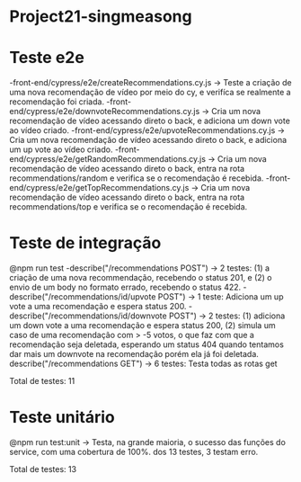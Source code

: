 # Project21-singmeasong

# Teste e2e
-front-end/cypress/e2e/createRecommendations.cy.js -> Teste a criação de uma nova recomendação de vídeo por meio do cy, e verifíca se realmente a recomendação foi criada.
-front-end/cypress/e2e/downvoteRecommendations.cy.js -> Cria um nova recomendação de vídeo acessando direto o back, e adiciona um down vote ao vídeo criado.
-front-end/cypress/e2e/upvoteRecommendations.cy.js -> Cria um nova recomendação de vídeo acessando direto o back, e adiciona um up vote ao vídeo criado.
-front-end/cypress/e2e/getRandomRecommendations.cy.js -> Cria um nova recomendação de vídeo acessando direto o back, entra na rota recommendations/random e verifica se o recomendação é recebida.
-front-end/cypress/e2e/getTopRecommendations.cy.js -> Cria um nova recomendação de vídeo acessando direto o back, entra na rota recommendations/top e verifica se o recomendação é recebida.

# Teste de integração
@npm run test
-describe("/recommendations POST") -> 2 testes: (1) a criação de uma nova recommendação, recebendo o status 201, e (2) o envio de um body no formato errado, recebendo o status 422.
-describe("/recommendations/id/upvote POST") -> 1 teste: Adiciona um up vote a uma recomendação e espera status 200.
-describe("/recommendations/id/downvote POST") -> 2 testes: (1) adiciona um down vote a uma recomendação e espera status 200, (2) simula um caso de uma recomendação com > -5 votos, o que faz com que a recomendação seja deletada, esperando um status 404 quando tentamos dar mais um downvote na recomendação porém ela já foi deletada.
describe("/recommendations GET") -> 6 testes: Testa todas as rotas get

Total de testes: 11

# Teste unitário
@npm run test:unit -> Testa, na grande maioria, o sucesso das funções do service, com uma cobertura de 100%. dos 13 testes, 3 testam erro.

Total de testes: 13
